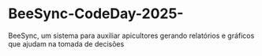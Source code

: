 # BeeSync-CodeDay-2025-
BeeSync, um sistema para auxiliar apicultores gerando relatórios e gráficos que ajudam na tomada de decisões
